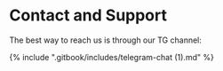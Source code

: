 # Contact and Support

The best way to reach us is through our TG channel:&#x20;

{% include ".gitbook/includes/telegram-chat (1).md" %}

